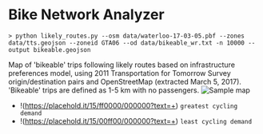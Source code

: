 # Bike Network Analyzer

```> python likely_routes.py --osm data/waterloo-17-03-05.pbf --zones data/tts.geojson --zoneid GTA06 --od data/bikeable_wr.txt -n 10000 --output bikeable.geojson```

Map of 'bikeable' trips following likely routes based on infrastructure preferences model, using 2011 Transportation for Tomorrow Survey origin/destination pairs and OpenStreetMap (extracted March 5, 2017). 'Bikeable' trips are defined as 1-5 km with no passengers.
![Sample map](https://raw.githubusercontent.com/TriTAG/bike-network-analyzer/master/sample.png)

- !(https://placehold.it/15/ff0000/000000?text=+) `greatest cycling demand`
- !(https://placehold.it/15/00ff00/000000?text=+) `least cycling demand`

